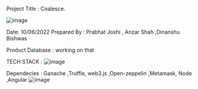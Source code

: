 Project Title : Coalesce.

![image](https://user-images.githubusercontent.com/61198659/173002805-8f63fd78-074f-41ff-a11a-3edc92ea12e4.png)

Date: 10/06/2022                                Prepared By : Prabhat Joshi , Anzar Shah ,Dinanshu Bishwas



Product Database :
working on that
    
 TECH STACK :
![image](https://user-images.githubusercontent.com/61198659/173008871-948d65e5-f1d9-4f75-9c5a-386c41d5d4e1.png)

 Dependecies :
Ganache ,Truffle, web3.js ,Open-zeppelin ,Metamask, Node ,Angular
![image](https://user-images.githubusercontent.com/61198659/173009126-132c8458-8745-4a44-b1d6-c20ce757b34a.png)

